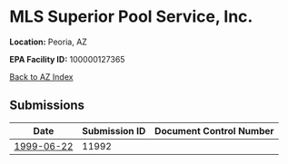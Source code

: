 # MLS Superior Pool Service, Inc.

**Location:** Peoria, AZ

**EPA Facility ID:** 100000127365

[Back to AZ Index](../../index.md)

## Submissions

| Date | Submission ID | Document Control Number |
|------|--------------|-------------------------|
| [1999-06-22](submissions/11992.md) | 11992 |  |
